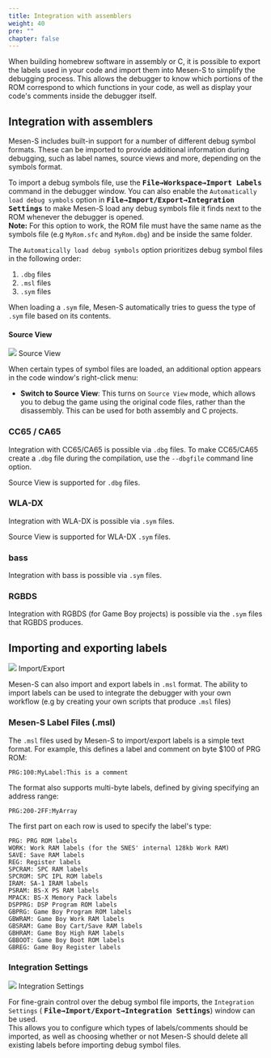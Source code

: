 ```yaml
---
title: Integration with assemblers
weight: 40
pre: ""
chapter: false
---
```


When building homebrew software in assembly or C, it is possible to export the labels used in your code and import them into Mesen-S to simplify the debugging process.
This allows the debugger to know which portions of the ROM correspond to which functions in your code, as well as display your code's comments inside the debugger itself.

## Integration with assemblers ##

Mesen-S includes built-in support for a number of different debug symbol formats. These can be imported to provide additional information during debugging, such as label names, source views and more, depending on the symbols format.

To import a debug symbols file, use the **<kbd>File&rarr;Workspace&rarr;Import Labels</kbd>** command in the debugger window. You can also enable the `Automatically load debug symbols` option in **<kbd>File&rarr;Import/Export&rarr;Integration Settings</kbd>** to make Mesen-S load any debug symbols file it finds next to the ROM whenever the debugger is opened.  
**Note:** For this option to work, the ROM file must have the same name as the symbols file (e.g `MyRom.sfc` and `MyRom.dbg`) and be inside the same folder.

The `Automatically load debug symbols` option prioritizes debug symbol files in the following order:

1. `.dbg` files
2. `.msl` files
2. `.sym` files

When loading a `.sym` file, Mesen-S automatically tries to guess the type of `.sym` file based on its contents.

#### Source View ####

<div class="imgBox"><div>
	<img src="/images/SourceView.png" />
	<span>Source View</span>
</div></div>

When certain types of symbol files are loaded, an additional option appears in the code window's right-click menu:

* **Switch to Source View**: This turns on `Source View` mode, which allows you to debug the game using the original code files, rather than the disassembly.  This can be used for both assembly and C projects.

### CC65 / CA65 ###
 
Integration with CC65/CA65 is possible via `.dbg` files.
To make CC65/CA65 create a `.dbg` file during the compilation, use the `--dbgfile` command line option.

Source View is supported for `.dbg` files.

### WLA-DX ###

Integration with WLA-DX is possible via `.sym` files.

Source View is supported for WLA-DX `.sym` files.

### bass ###

Integration with bass is possible via `.sym` files.

### RGBDS ###

Integration with RGBDS (for Game Boy projects) is possible via the `.sym` files that RGBDS produces.

## Importing and exporting labels ##

<div class="imgBox"><div>
	<img src="/images/ImportExportMenu.png" />
	<span>Import/Export</span>
</div></div>

Mesen-S can also import and export labels in `.msl` format. The ability to import labels can be used to integrate the debugger with your own workflow (e.g by creating your own scripts that produce `.msl` files)

<div style="clear:both"></div>

### Mesen-S Label Files (.msl) ###

The `.msl` files used by Mesen-S to import/export labels is a simple text format.  For example, this defines a label and comment on byte $100 of PRG ROM:
```
PRG:100:MyLabel:This is a comment
```
The format also supports multi-byte labels, defined by giving specifying an address range:
```
PRG:200-2FF:MyArray
```

The first part on each row is used to specify the label's type:
```
PRG: PRG ROM labels
WORK: Work RAM labels (for the SNES' internal 128kb Work RAM)
SAVE: Save RAM labels
REG: Register labels
SPCRAM: SPC RAM labels
SPCROM: SPC IPL ROM labels
IRAM: SA-1 IRAM labels
PSRAM: BS-X PS RAM labels
MPACK: BS-X Memory Pack labels
DSPPRG: DSP Program ROM labels
GBPRG: Game Boy Program ROM labels
GBWRAM: Game Boy Work RAM labels
GBSRAM: Game Boy Cart/Save RAM labels
GBHRAM: Game Boy High RAM labels
GBBOOT: Game Boy Boot ROM labels
GBREG: Game Boy Register labels
```

### Integration Settings ###

<div class="imgBox"><div>
	<img src="/images/IntegrationSettings.png" />
	<span>Integration Settings</span>
</div></div>

For fine-grain control over the debug symbol file imports, the `Integration Settings` ( **<kbd>File&rarr;Import/Export&rarr;Integration Settings</kbd>**) window can be used.  
This allows you to configure which types of labels/comments should be imported, as well as choosing whether or not Mesen-S should delete all existing labels before importing debug symbol files.
